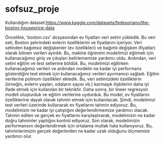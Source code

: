 # sofsuz_proje

Kullandığım dataset:https://www.kaggle.com/datasets/fedesoriano/the-boston-houseprice-data

Öncelikle, 'boston.csv' dosyasından ev fiyatları veri setini yükledik. Bu veri seti, Boston şehrindeki evlerin özelliklerini ve fiyatlarını içeriyor.
Veri setinden bağımsız değişkenler (ev özellikleri) ve bağımlı değişken (fiyatlar) olarak bilinen verileri ayırdık. Bu, makine öğrenimi modelimizi eğitmek için kullanacağımız giriş ve çıkışları belirlememize yardımcı oldu.
Ardından, veri setini eğitim ve test setlerine böldük. Bu, modelimizi eğitirken kullanacağımız verileri ve ardından modelin ne kadar iyi performans gösterdiğini test etmek için kullanacağımız verileri ayırmamızı sağladı.
Eğitim verilerine polinom özellikleri ekledik. Bu, veri setimizdeki özelliklerin (örneğin, evlerin yaşları, odaların sayısı vb.) karmaşık ilişkilerini daha iyi ifade etmek için kullanılan bir tekniktir.
Daha sonra, bir lineer regresyon modeli oluşturduk ve eğitim verilerine uydurduk. Bu model, ev fiyatlarını özelliklerine dayalı olarak tahmin etmek için kullanılacak.
Şimdi, modelimizi test verileri üzerinde kullanarak ev fiyatlarını tahmin ediyoruz. Bu, modelimizin ne kadar iyi çalıştığını değerlendirmemize yardımcı olacak.
Tahmin edilen ve gerçek ev fiyatlarını karşılaştırarak, modelimizin ne kadar doğru tahminler yaptığını kontrol ediyoruz.
Son olarak, modelimizin performansını değerlendirmek için ortalama mutlak hata kullanıyoruz. Bu, tahminlerimizin gerçek değerlerden ne kadar uzak olduğunu ölçmemize yardımcı olur.

